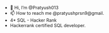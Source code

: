 - 👋 Hi, I’m @Pratyush013
- 📫 How to reach me @pratyushprsn9@gmail.
- 4* SQL - Hacker Rank
- Hackerrank certified SQL developer.

<!---
Pratyush013/Pratyush013 is a ✨ special ✨ repository because its `README.md` (this file) appears on your GitHub profile.
You can click the Preview link to take a look at your changes.
--->
